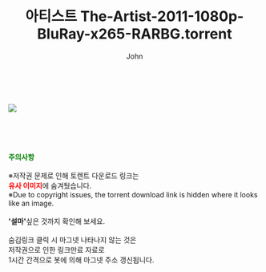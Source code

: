 ﻿---
layout: post
title:  "아티스트 The-Artist-2011-1080p-BluRay-x265-RARBG.torrent"
author: John
categories: [ 영화 ]
tags: [  ]
image: https://torrentrj52.com/uploadfile/full/7e8b65f22b13c2ff3b1cf552885b626f55ec7f29.jpg 
description: "아티스트 The-Artist-2011-1080p-BluRay-x265-RARBG torrent 정보 공유"
toc: true
toc_sticky: true
---

<br>
<p><img src="https://torrentrj52.com/uploadfile/full/7e8b65f22b13c2ff3b1cf552885b626f55ec7f29.jpg"/></p>
    
<br><br><br>
<p data-ke-size="size16"><b><span style="color: green;">주의사항</span></b><br /><br />※저작권 문제로 인해 토렌트 다운로드 링크는<br /><b><span style="color: red;">유사 이미지</span></b>에 숨겨뒀습니다.<br />※Due to copyright issues, the torrent download link is hidden where it looks like an image.<br /><br /><b>'설마'</b>싶은 것까지 확인해 보세요.<br /><br />숨김링크 클릭 시 마그넷 나타나지 않는 것은<br />저작권으로 인한 링크만료 자료로<br />1시간 간격으로 봇에 의해 마그넷 주소 갱신됩니다.</p>
